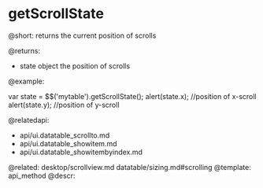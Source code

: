 getScrollState
=============


@short: returns the current position of scrolls
	

@returns: 
- state    object    the position of scrolls
	

@example:

var state = $$('mytable').getScrollState();
alert(state.x); //position of x-scroll
alert(state.y); //position of y-scroll


@relatedapi:
- api/ui.datatable_scrollto.md
- api/ui.datatable_showitem.md
- api/ui.datatable_showitembyindex.md

@related:
	desktop/scrollview.md
	datatable/sizing.md#scrolling
@template:	api_method
@descr:
